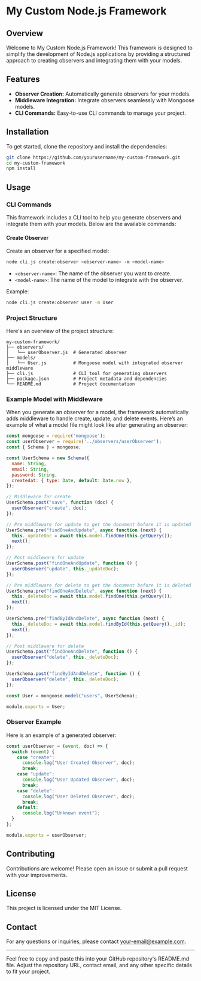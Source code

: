 # My Custom Node.js Framework

## Overview

Welcome to My Custom Node.js Framework! This framework is designed to simplify the development of Node.js applications by providing a structured approach to creating observers and integrating them with your models.

## Features

- **Observer Creation:** Automatically generate observers for your models.
- **Middleware Integration:** Integrate observers seamlessly with Mongoose models.
- **CLI Commands:** Easy-to-use CLI commands to manage your project.

## Installation

To get started, clone the repository and install the dependencies:

```sh
git clone https://github.com/yourusername/my-custom-framework.git
cd my-custom-framework
npm install
```

## Usage

### CLI Commands

This framework includes a CLI tool to help you generate observers and integrate them with your models. Below are the available commands:

#### Create Observer

Create an observer for a specified model:

```sh
node cli.js create:observer <observer-name> -m <model-name>
```

- `<observer-name>`: The name of the observer you want to create.
- `<model-name>`: The name of the model to integrate with the observer.

Example:

```sh
node cli.js create:observer user -m User
```

### Project Structure

Here's an overview of the project structure:

```
my-custom-framework/
├── observers/
│   └── userObserver.js  # Generated observer
├── models/
│   └── User.js          # Mongoose model with integrated observer middleware
├── cli.js               # CLI tool for generating observers
├── package.json         # Project metadata and dependencies
└── README.md            # Project documentation
```

### Example Model with Middleware

When you generate an observer for a model, the framework automatically adds middleware to handle create, update, and delete events. Here’s an example of what a model file might look like after generating an observer:

```js
const mongoose = require('mongoose');
const userObserver = require('../observers/userObserver');
const { Schema } = mongoose;

const UserSchema = new Schema({
  name: String,
  email: String,
  password: String,
  createdat: { type: Date, default: Date.now },
});

// Middleware for create
UserSchema.post("save", function (doc) {
  userObserver("create", doc);
});

// Pre middleware for update to get the document before it is updated
UserSchema.pre("findOneAndUpdate", async function (next) {
  this._updateDoc = await this.model.findOne(this.getQuery());
  next();
});

// Post middleware for update
UserSchema.post("findOneAndUpdate", function () {
  userObserver("update", this._updateDoc);
});

// Pre middleware for delete to get the document before it is deleted
UserSchema.pre("findOneAndDelete", async function (next) {
  this._deleteDoc = await this.model.findOne(this.getQuery());
  next();
});

UserSchema.pre("findByIdAndDelete", async function (next) {
  this._deleteDoc = await this.model.findById(this.getQuery()._id);
  next();
});

// Post middleware for delete
UserSchema.post("findOneAndDelete", function () {
  userObserver("delete", this._deleteDoc);
});

UserSchema.post("findByIdAndDelete", function () {
  userObserver("delete", this._deleteDoc);
});

const User = mongoose.model("users", UserSchema);

module.exports = User;
```

### Observer Example

Here is an example of a generated observer:

```js
const userObserver = (event, doc) => {
  switch (event) {
    case "create":
      console.log("User Created Observer", doc);
      break;
    case "update":
      console.log("User Updated Observer", doc);
      break;
    case "delete":
      console.log("User Deleted Observer", doc);
      break;
    default:
      console.log("Unknown event");
  }
};

module.exports = userObserver;
```

## Contributing

Contributions are welcome! Please open an issue or submit a pull request with your improvements.

## License

This project is licensed under the MIT License.

## Contact

For any questions or inquiries, please contact [your-email@example.com](mailto:your-email@example.com).

---

Feel free to copy and paste this into your GitHub repository's README.md file. Adjust the repository URL, contact email, and any other specific details to fit your project.
